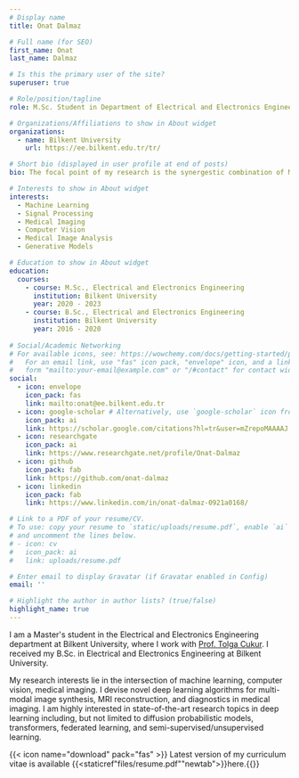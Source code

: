 ```yaml
---
# Display name
title: Onat Dalmaz

# Full name (for SEO)
first_name: Onat
last_name: Dalmaz

# Is this the primary user of the site?
superuser: true

# Role/position/tagline
role: M.Sc. Student in Department of Electrical and Electronics Engineering

# Organizations/Affiliations to show in About widget
organizations:
  - name: Bilkent University
    url: https://ee.bilkent.edu.tr/tr/

# Short bio (displayed in user profile at end of posts)
bio: The focal point of my research is the synergestic combination of Machine Learning, Deep Learning, and Medical Imaging.

# Interests to show in About widget
interests:
  - Machine Learning
  - Signal Processing
  - Medical Imaging
  - Computer Vision
  - Medical Image Analysis
  - Generative Models

# Education to show in About widget
education:
  courses:
    - course: M.Sc., Electrical and Electronics Engineering
      institution: Bilkent University
      year: 2020 - 2023
    - course: B.Sc., Electrical and Electronics Engineering
      institution: Bilkent University
      year: 2016 - 2020
      
# Social/Academic Networking
# For available icons, see: https://wowchemy.com/docs/getting-started/page-builder/#icons
#   For an email link, use "fas" icon pack, "envelope" icon, and a link in the
#   form "mailto:your-email@example.com" or "/#contact" for contact widget.
social:
  - icon: envelope
    icon_pack: fas
    link: mailto:onat@ee.bilkent.edu.tr
  - icon: google-scholar # Alternatively, use `google-scholar` icon from `ai` icon pack
    icon_pack: ai
    link: https://scholar.google.com/citations?hl=tr&user=mZrepoMAAAAJ
  - icon: researchgate
    icon_pack: ai
    link: https://www.researchgate.net/profile/Onat-Dalmaz
  - icon: github
    icon_pack: fab
    link: https://github.com/onat-dalmaz
  - icon: linkedin
    icon_pack: fab
    link: https://www.linkedin.com/in/onat-dalmaz-0921a0168/

# Link to a PDF of your resume/CV.
# To use: copy your resume to `static/uploads/resume.pdf`, enable `ai` icons in `params.yaml`,
# and uncomment the lines below.
# - icon: cv
#   icon_pack: ai
#   link: uploads/resume.pdf

# Enter email to display Gravatar (if Gravatar enabled in Config)
email: ''

# Highlight the author in author lists? (true/false)
highlight_name: true
---
```


I am a Master's student in the Electrical and Electronics Engineering department at Bilkent University, where I work with [Prof. Tolga Cukur](http://kilyos.ee.bilkent.edu.tr/~cukur/). I received my B.Sc. in Electrical and Electronics Engineering at Bilkent University.

My research interests lie in the intersection of machine learning, computer vision, medical imaging. I devise novel deep learning algorithms for multi-modal image synthesis, MRI reconstruction, and diagnostics in medical imaging. I am highly interested in state-of-the-art research topics in deep learning including, but not limited to diffusion probabilistic models, transformers, federated learning, and semi-supervised/unsupervised learning.

{{< icon name="download" pack="fas" >}} Latest version of my curriculum vitae is available {{<staticref"files/resume.pdf""newtab">}}here.{{</staticref>}}

